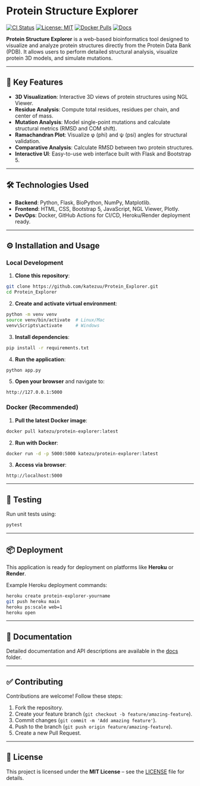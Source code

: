 # Protein Structure Explorer

[![CI Status](https://github.com/katezuu/Protein_Explorer/actions/workflows/ci.yml/badge.svg)](https://github.com/your_username/Protein_Explorer/actions/workflows/ci.yml)
[![License: MIT](https://img.shields.io/badge/License-MIT-yellow.svg)](./LICENSE)
[![Docker Pulls](https://img.shields.io/docker/pulls/katezu/protein-explorer.svg)](https://hub.docker.com/r/katezu/protein-explorer)
[![Docs](https://img.shields.io/website?url=https%3A%2F%2Fkatezuu.github.io%2FProtein_Explorer%2F)](https://katezuu.github.io/Protein_Explorer/)

**Protein Structure Explorer** is a web-based bioinformatics tool designed to visualize and analyze protein structures directly from the Protein Data Bank (PDB). It allows users to perform detailed structural analysis, visualize protein 3D models, and simulate mutations.

---

## 🚀 Key Features

- **3D Visualization**: Interactive 3D views of protein structures using NGL Viewer.
- **Residue Analysis**: Compute total residues, residues per chain, and center of mass.
- **Mutation Analysis**: Model single-point mutations and calculate structural metrics (RMSD and COM shift).
- **Ramachandran Plot**: Visualize φ (phi) and ψ (psi) angles for structural validation.
- **Comparative Analysis**: Calculate RMSD between two protein structures.
- **Interactive UI**: Easy-to-use web interface built with Flask and Bootstrap 5.

---

## 🛠️ Technologies Used

- **Backend**: Python, Flask, BioPython, NumPy, Matplotlib.
- **Frontend**: HTML, CSS, Bootstrap 5, JavaScript, NGL Viewer, Plotly.
- **DevOps**: Docker, GitHub Actions for CI/CD, Heroku/Render deployment ready.

---

## ⚙️ Installation and Usage

### Local Development

1. **Clone this repository**:
```bash
git clone https://github.com/katezuu/Protein_Explorer.git
cd Protein_Explorer
```

2. **Create and activate virtual environment**:
```bash
python -m venv venv
source venv/bin/activate  # Linux/Mac
venv\Scripts\activate     # Windows
```

3. **Install dependencies**:
```bash
pip install -r requirements.txt
```

4. **Run the application**:
```bash
python app.py
```

5. **Open your browser** and navigate to:
```
http://127.0.0.1:5000
```

### Docker (Recommended)

1. **Pull the latest Docker image**:
```bash
docker pull katezu/protein-explorer:latest
```

2. **Run with Docker**:
```bash
docker run -d -p 5000:5000 katezu/protein-explorer:latest
```

3. **Access via browser**:
```
http://localhost:5000
```

---

## 🚧 Testing

Run unit tests using:
```bash
pytest
```

---

## 📦 Deployment

This application is ready for deployment on platforms like **Heroku** or **Render**.

Example Heroku deployment commands:

```bash
heroku create protein-explorer-yourname
git push heroku main
heroku ps:scale web=1
heroku open
```

---

## 📖 Documentation

Detailed documentation and API descriptions are available in the [docs](./docs) folder.

---

## ✅ Contributing

Contributions are welcome! Follow these steps:

1. Fork the repository.
2. Create your feature branch (`git checkout -b feature/amazing-feature`).
3. Commit changes (`git commit -m 'Add amazing feature'`).
4. Push to the branch (`git push origin feature/amazing-feature`).
5. Create a new Pull Request.

---

## 📄 License

This project is licensed under the **MIT License** – see the [LICENSE](LICENSE) file for details.